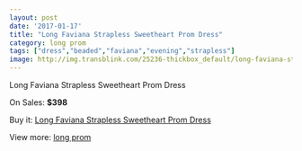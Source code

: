 ```yaml
---
layout: post
date: '2017-01-17'
title: "Long Faviana Strapless Sweetheart Prom Dress"
category: long prom
tags: ["dress","beaded","faviana","evening","strapless"]
image: http://img.transblink.com/25236-thickbox_default/long-faviana-strapless-sweetheart-prom-dress.jpg
---
```

Long Faviana Strapless Sweetheart Prom Dress

On Sales: **$398**
<a href="https://www.transblink.com/en/long-prom/7949-long-faviana-strapless-sweetheart-prom-dress.html"><amp-img layout="responsive" width="600" height="600" src="//img.transblink.com/25236-thickbox_default/long-faviana-strapless-sweetheart-prom-dress.jpg" alt="Long Faviana Strapless Sweetheart Prom Dress 0" /></a>
<a href="https://www.transblink.com/en/long-prom/7949-long-faviana-strapless-sweetheart-prom-dress.html"><amp-img layout="responsive" width="600" height="600" src="//img.transblink.com/25238-thickbox_default/long-faviana-strapless-sweetheart-prom-dress.jpg" alt="Long Faviana Strapless Sweetheart Prom Dress 1" /></a>
<a href="https://www.transblink.com/en/long-prom/7949-long-faviana-strapless-sweetheart-prom-dress.html"><amp-img layout="responsive" width="600" height="600" src="//img.transblink.com/25237-thickbox_default/long-faviana-strapless-sweetheart-prom-dress.jpg" alt="Long Faviana Strapless Sweetheart Prom Dress 2" /></a>

Buy it: [Long Faviana Strapless Sweetheart Prom Dress](https://www.transblink.com/en/long-prom/7949-long-faviana-strapless-sweetheart-prom-dress.html "Long Faviana Strapless Sweetheart Prom Dress")

View more: [long prom](https://www.transblink.com/en/58-long-prom "long prom")